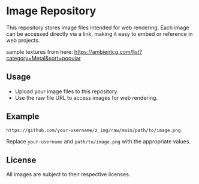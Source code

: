 # Image Repository

This repository stores image files intended for web rendering. Each image can be accessed directly via a link, making it easy to embed or reference in web projects.

sample textures from here: https://ambientcg.com/list?category=Metal&sort=popular

## Usage

- Upload your image files to this repository.
- Use the raw file URL to access images for web rendering.

## Example

```
https://github.com/your-username/z_img/raw/main/path/to/image.png
```

Replace `your-username` and `path/to/image.png` with the appropriate values.

## License

All images are subject to their respective licenses.